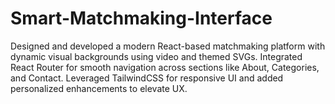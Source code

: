 # Smart-Matchmaking-Interface
Designed and developed a modern React-based matchmaking platform with dynamic visual backgrounds using video and themed SVGs. Integrated React Router for smooth navigation across sections like About, Categories, and Contact. Leveraged TailwindCSS for responsive UI and added personalized enhancements to elevate UX.
